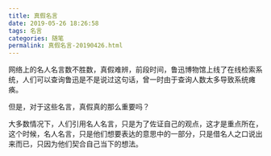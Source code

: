```yaml
---
title: 真假名言
date: 2019-05-26 18:26:58
tags: 名言
categories: 随笔
permalink: 真假名言-20190426.html
---
```


网络上的名人名言数不胜数，真假难辨，前段时间，鲁迅博物馆上线了在线检索系统，人们可以查询鲁迅是不是说过这句话，曾一时由于查询人数太多导致系统瘫痪。

但是，对于这些名言，真假真的那么重要吗？

大多数情况下，人们引用名人名言，只是为了佐证自己的观点，这才是重点所在，这个时候，名人名言，只是他们想要表达的意思中的一部分，只是借名人之口说出来而已，只因为他们契合自己当下的想法。